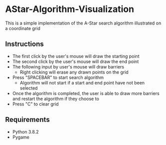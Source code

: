 # AStar-Algorithm-Visualization
This is a simple implementation of the A-Star search algorithm illustrated on a coordinate grid 

## Instructions
- The first click by the user's mouse will draw the starting point
- The second click by the user's mouse will draw the end point
- The following input by user's mouse will draw barriers
    - Right clicking will erase any drawn points on the grid
- Press "SPACEBAR" to start search algorithm
    - Algorithm will not start if a start and end point have not been selected
- Once the algorithm is completed, the user is able to draw more barriers and restart the algorithm if they choose to
- Press "C" to clear grid

## Requirements
- Python 3.8.2
- Pygame

